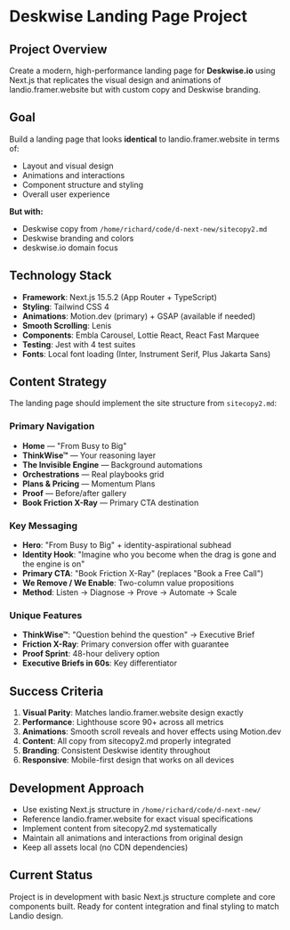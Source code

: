 # Deskwise Landing Page Project

## Project Overview
Create a modern, high-performance landing page for **Deskwise.io** using Next.js that replicates the visual design and animations of landio.framer.website but with custom copy and Deskwise branding.

## Goal
Build a landing page that looks **identical** to landio.framer.website in terms of:
- Layout and visual design
- Animations and interactions  
- Component structure and styling
- Overall user experience

**But with:**
- Deskwise copy from `/home/richard/code/d-next-new/sitecopy2.md`
- Deskwise branding and colors
- deskwise.io domain focus

## Technology Stack
- **Framework**: Next.js 15.5.2 (App Router + TypeScript)
- **Styling**: Tailwind CSS 4
- **Animations**: Motion.dev (primary) + GSAP (available if needed)
- **Smooth Scrolling**: Lenis
- **Components**: Embla Carousel, Lottie React, React Fast Marquee
- **Testing**: Jest with 4 test suites
- **Fonts**: Local font loading (Inter, Instrument Serif, Plus Jakarta Sans)

## Content Strategy
The landing page should implement the site structure from `sitecopy2.md`:

### Primary Navigation
- **Home** — "From Busy to Big"
- **ThinkWise™** — Your reasoning layer
- **The Invisible Engine** — Background automations  
- **Orchestrations** — Real playbooks grid
- **Plans & Pricing** — Momentum Plans
- **Proof** — Before/after gallery
- **Book Friction X-Ray** — Primary CTA destination

### Key Messaging
- **Hero**: "From Busy to Big" + identity-aspirational subhead
- **Identity Hook**: "Imagine who you become when the drag is gone and the engine is on"
- **Primary CTA**: "Book Friction X-Ray" (replaces "Book a Free Call")
- **We Remove / We Enable**: Two-column value propositions
- **Method**: Listen → Diagnose → Prove → Automate → Scale

### Unique Features
- **ThinkWise™**: "Question behind the question" → Executive Brief
- **Friction X-Ray**: Primary conversion offer with guarantee
- **Proof Sprint**: 48-hour delivery option
- **Executive Briefs in 60s**: Key differentiator

## Success Criteria
1. **Visual Parity**: Matches landio.framer.website design exactly
2. **Performance**: Lighthouse score 90+ across all metrics
3. **Animations**: Smooth scroll reveals and hover effects using Motion.dev
4. **Content**: All copy from sitecopy2.md properly integrated
5. **Branding**: Consistent Deskwise identity throughout
6. **Responsive**: Mobile-first design that works on all devices

## Development Approach
- Use existing Next.js structure in `/home/richard/code/d-next-new/`
- Reference landio.framer.website for exact visual specifications
- Implement content from sitecopy2.md systematically
- Maintain all animations and interactions from original design
- Keep all assets local (no CDN dependencies)

## Current Status
Project is in development with basic Next.js structure complete and core components built. Ready for content integration and final styling to match Landio design.